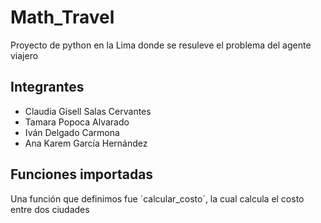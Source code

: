 # Math_Travel
Proyecto de python en la Lima donde se resuleve el problema del agente viajero
##

## Integrantes 
- Claudia Gisell Salas Cervantes 
- Tamara Popoca Alvarado
- Iván Delgado Carmona
- Ana Karem García Hernández

## Funciones importadas
Una función que definimos fue ´calcular_costo´, la cual calcula el costo entre dos ciudades
